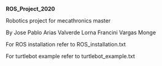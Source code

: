 **ROS_Project_2020** 

Robotics project for mecathronics master
 
By
	Jose Pablo Arias Valverde
	Lorna Francini Vargas Monge

For ROS installation refer to ROS_installation.txt

For turtlebot example refer to turtlebot_example.txt


